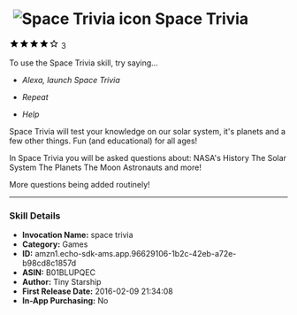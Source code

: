 # &nbsp;<img src="https://github.com/dale3h/alexa-skills-list/raw/master/skills/space-trivia/B01BLUPQEC/app_icon" alt="Space Trivia icon" width="36"> Space Trivia
![4 stars](../../../images/ic_star_black_18dp_1x.png)![4 stars](../../../images/ic_star_black_18dp_1x.png)![4 stars](../../../images/ic_star_black_18dp_1x.png)![4 stars](../../../images/ic_star_black_18dp_1x.png)![4 stars](../../../images/ic_star_border_black_18dp_1x.png) 3

To use the Space Trivia skill, try saying...

* *Alexa, launch Space Trivia*

* *Repeat*

* *Help*

Space Trivia will test your knowledge on our solar system, it's planets and a few other things. Fun (and educational) for all ages!

In Space Trivia you will be asked questions about:
NASA's History
The Solar System
The Planets
The Moon
Astronauts
and more!

More questions being added routinely!

***

### Skill Details

* **Invocation Name:** space trivia
* **Category:** Games
* **ID:** amzn1.echo-sdk-ams.app.96629106-1b2c-42eb-a72e-b98cd8c1857d
* **ASIN:** B01BLUPQEC
* **Author:** Tiny Starship
* **First Release Date:** 2016-02-09 21:34:08
* **In-App Purchasing:** No
